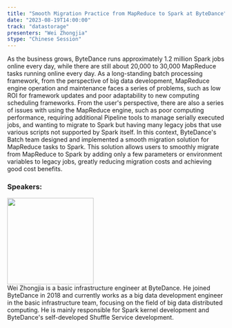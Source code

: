 ```yaml
---
title: "Smooth Migration Practice from MapReduce to Spark at ByteDance"
date: "2023-08-19T14:00:00" 
track: "datastorage"
presenters: "Wei Zhongjia"
stype: "Chinese Session"
---
```

As the business grows, ByteDance runs approximately 1.2 million Spark jobs online every day, while there are still about 20,000 to 30,000 MapReduce tasks running online every day. As a long-standing batch processing framework, from the perspective of big data development, MapReduce engine operation and maintenance faces a series of problems, such as low ROI for framework updates and poor adaptability to new computing scheduling frameworks. From the user's perspective, there are also a series of issues with using the MapReduce engine, such as poor computing performance, requiring additional Pipeline tools to manage serially executed jobs, and wanting to migrate to Spark but having many legacy jobs that use various scripts not supported by Spark itself. In this context, ByteDance's Batch team designed and implemented a smooth migration solution for MapReduce tasks to Spark. This solution allows users to smoothly migrate from MapReduce to Spark by adding only a few parameters or environment variables to legacy jobs, greatly reducing migration costs and achieving good cost benefits.
 ### Speakers: 
 <img src="https://img.bagevent.com/resource/20230609/1631399580.png" width="200" /><br>Wei Zhongjia is a basic infrastructure engineer at ByteDance. He joined ByteDance in 2018 and currently works as a big data development engineer in the basic infrastructure team, focusing on the field of big data distributed computing. He is mainly responsible for Spark kernel development and ByteDance's self-developed Shuffle Service development.
 <br><br>